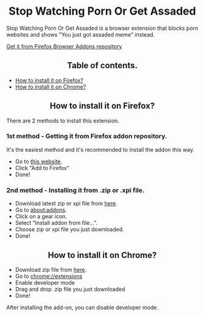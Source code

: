 <h1 align="center">Stop Watching Porn Or Get Assaded</h1>
<p>Stop Watching Porn Or Get Assaded is a browser extension that blocks porn websites and shows "You just got assaded meme" instead.</p>
<a href="https://addons.mozilla.org/en-US/addon/stopwatchingpornorgetassaded">Get it from Firefox Browser Addons repository</a>

<h2 align="center">Table of contents.</h2>
<ul>
 <a href="#how-to-install-it-on-firefox"><li>How to install it on Firefox?</li></a>
 <a href="#how-to-install-it-on-chrome"><li>How to install it on Chrome?</li></a>
</ul>

<h2 align="center">How to install it on Firefox?</h2>
<p>There are 2 methods to install this extension.</p>
<h3>1st method - Getting it from Firefox addon repository.</h3>
<p>It's the easiest method and it's recommended to install the addon this way.</p>
<ul>
 <li>Go to <a href="https://addons.mozilla.org/pl/addon/stopwatchingpornorgetassaded">this website</a>.</li>
 <li>Click "Add to Firefox"</li>
 <li>Done!</li>
</ul>

<h3>2nd method - Installing it from .zip or .xpi file.</h3>
<ul>
 <li>Download latest zip or xpi file from <a href="https://github.com/Indexerrowaty/StopWatchingPornOrGetAssaded/releases/">here</a>.</li>
 <li>Go to <a href="about:addons">about:addons</a>.</li>
 <li>Click on a gear icon.</li>
 <li>Select "Install addon from file...".</li>
 <li>Choose zip or xpi file you just downloaded.</li>
 <li>Done!</li>
</ul>

<h2 align="center">How to install it on Chrome?</h2>
<ul>
 <li>Download zip file from <a href="https://github.com/Indexerrowaty/StopWatchingPornOrGetAssaded/releases/">here</a>.</li>
 <li>Go to <a href="chrome://extensions">chrome://extensions</a></li>
 <li>Enable developer mode</li>
 <li>Drag and drop .zip file you just downloaded</li>
 <li>Done!</li>
</ul>
<p>After installing the add-on, you can disable developer mode.</p>



